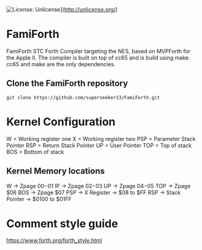 ![License: Unlicense](https://img.shields.io/badge/license-Unlicense-blue.svg)](http://unlicense.org/)

# FamiForth

FamiForth STC Forth Compiler targeting the NES, based on MVPForth for the Apple II.
The compiler is built on top of cc65 and is build using make.
cc65 and make are the only dependencies.

## Clone the FamiForth repository

```
git clone https://github.com/superseeker13/FamiForth.git

```

# Kernel Configuration
W   = Working register one
X   = Working register two
PSP = Parameter Stack Pointer
RSP = Return Stack Pointer
UP  = User Pointer
TOP = Top of stack
BOS = Bottom of stack


## Kernel Memory locations
W    -> Zpage $00-$01
IP   -> Zpage $02-$03
UP   -> Zpage $04-$05
TOP  -> Zpage $06
BOS  -> Zpage $07
PSP  -> X Register    -> $08 to $FF
RSP  -> Stack Pointer -> $0100 to $01FF



# Comment style guide

https://www.forth.org/forth_style.html

